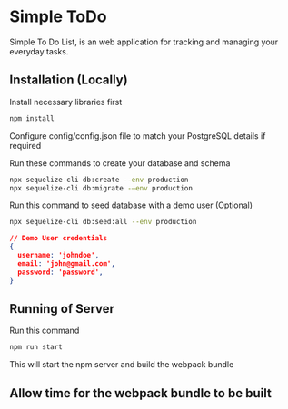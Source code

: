 # Simple ToDo

Simple To Do List, is an web application for tracking and managing your everyday tasks.

## Installation (Locally)

Install necessary libraries first

```bash
npm install
```

Configure config/config.json file to match your PostgreSQL details if required

Run these commands to create your database and schema

```bash
npx sequelize-cli db:create --env production
npx sequelize-cli db:migrate -–env production
```

Run this command to seed database with a demo user (Optional)

```bash
npx sequelize-cli db:seed:all --env production
```

```JSON
// Demo User credentials
{
  username: 'johndoe',
  email: 'john@gmail.com',
  password: 'password',
}
```

## Running of Server

Run this command

```bash
npm run start
```

This will start the npm server and build the webpack bundle

## Allow time for the webpack bundle to be built
